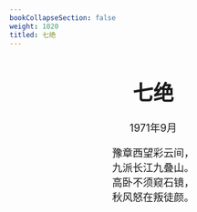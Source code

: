 ```yaml
---
bookCollapseSection: false
weight: 1020
titled: 七绝
---
```


<div align="center">

<font size="4">

# 七绝
1971年9月

豫章西望彩云间，  
九派长江九叠山。  
高卧不须窥石镜，  
秋风怒在叛徒颜。

</font>

</div>
